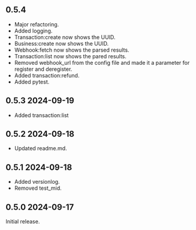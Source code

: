 ## 0.5.4
* Major refactoring.
* Added logging.
* Transaction:create now shows the UUID.
* Business:create now shows the UUID.
* Webhook:fetch now shows the parsed results.
* Transaction:list now shows the pared results.
* Removed webhook_url from the config file and made it a parameter for register and deregister.
* Added transaction:refund.
* Added pytest.

## 0.5.3 2024-09-19
* Added transaction:list

## 0.5.2 2024-09-18
* Updated readme.md.

## 0.5.1 2024-09-18
* Added versionlog.
* Removed test_mid.

## 0.5.0 2024-09-17
Initial release.
